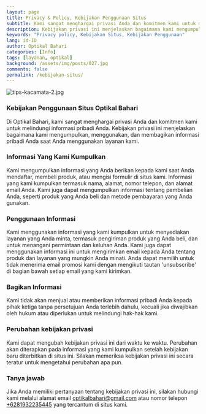```yaml
---
layout: page
title: Privacy & Policy, Kebijakan Penggunaan Situs
subtitle: Kami sangat menghargai privasi Anda dan komitmen kami untuk melindungi informasi pribadi Anda
description: Kebijakan privasi ini menjelaskan bagaimana kami mengumpulkan, menggunakan, dan membagikan informasi pribadi Anda saat Anda menggunakan layanan kami.
keywords: "Privacy policy, Kebijakan Situs, Kebijakan Penggunaan"
lang: id-ID
author: Optikal Bahari
categories: [Info]
tags: [layanan, optikal]
background: /assets/img/posts/027.jpg
comments: false
permalink: /kebijakan-situs/
---
```


<div class="card-deck mb-3">
  <div class="card shadow p-3 mb-5 bg-white rounded">
		  <img src="{{"/assets/img/posts/periksa-mata/periksa-mata-gratis-optikal-bahari-14.jpg" | relative_url }}" class="card-img-top" alt="tips-kacamata-2.jpg">
        <div class="card-body">
        <h3 class="card-title">
            Kebijakan Penggunaan Situs Optikal Bahari
        </h3>
        <p class="card-text">
            Di Optikal Bahari, kami sangat menghargai privasi Anda dan komitmen kami untuk melindungi informasi pribadi Anda. Kebijakan privasi ini menjelaskan bagaimana kami mengumpulkan, menggunakan, dan membagikan informasi pribadi Anda saat Anda menggunakan layanan kami.
        </p>
        <h3>
            Informasi Yang Kami Kumpulkan
        </h3>
        <p>
            Kami mengumpulkan informasi yang Anda berikan kepada kami saat Anda mendaftar, membeli produk, atau mengisi formulir di situs kami. Informasi yang kami kumpulkan termasuk nama, alamat, nomor telepon, dan alamat email Anda. Kami juga dapat mengumpulkan informasi tentang pembelian Anda, seperti produk yang Anda beli dan metode pembayaran yang Anda gunakan.
        </p>
        <h3>
            Penggunaan Informasi
        </h3>
        <p>
            Kami menggunakan informasi yang kami kumpulkan untuk menyediakan layanan yang Anda minta, termasuk pengiriman produk yang Anda beli, dan untuk menangani permintaan dan keluhan Anda. Kami juga dapat menggunakan informasi ini untuk mengirimkan email kepada Anda tentang produk dan layanan yang mungkin Anda minati. Anda dapat memilih untuk tidak menerima email promosi kami dengan mengikuti tautan 'unsubscribe' di bagian bawah setiap email yang kami kirimkan.
        </p>
        <h3>
            Bagikan Informasi
        </h3>
        <p>
            Kami tidak akan menjual atau memberikan informasi pribadi Anda kepada pihak ketiga tanpa persetujuan Anda terlebih dahulu, kecuali jika diwajibkan oleh hukum atau diperlukan untuk melindungi hak-hak kami.
        </p>
        <h3>
            Perubahan kebijakan privasi
        </h3>
        <p>
            Kami dapat mengubah kebijakan privasi ini dari waktu ke waktu. Perubahan akan diterapkan pada informasi yang kami kumpulkan setelah kebijakan baru diterbitkan di situs ini. Silakan memeriksa kebijakan privasi ini secara teratur untuk mengetahui perubahan apa pun.
        </p>
        <h3>
            Tanya jawab
        </h3>
        <p>
            Jika Anda memiliki pertanyaan tentang kebijakan privasi ini, silakan hubungi kami melalui alamat email <a href="mailto:optikalbahari@gmail.com">optikalbahari@gmail.com</a> atau nomor telepon <a href="https://api.whatsapp.com/send?phone=6281932235445&text=Hallo%2C+saya+butuh+informasi+lebih+lanjut+mengenai+Optikal+Bahari" id="WhatsAppClick" class="WhatsAppCall" title="Call WhatsApp">+6281932235445</a> yang tercantum di situs kami.
        </p>
        </div>
    </div>
</div>
